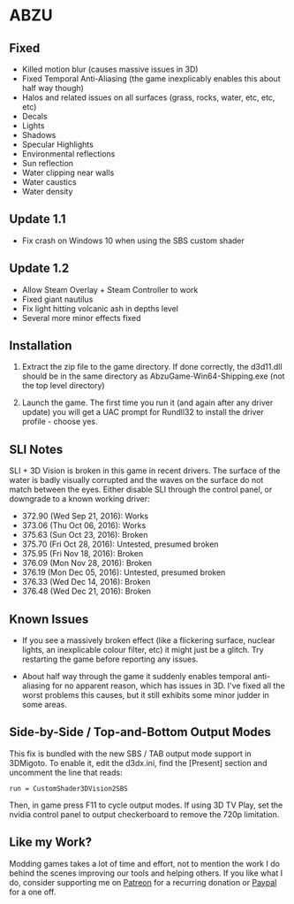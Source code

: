 ABZU
====

Fixed
-----
- Killed motion blur (causes massive issues in 3D)
- Fixed Temporal Anti-Aliasing (the game inexplicably enables this about half
  way though)
- Halos and related issues on all surfaces (grass, rocks, water, etc, etc, etc)
- Decals
- Lights
- Shadows
- Specular Highlights
- Environmental reflections
- Sun reflection
- Water clipping near walls
- Water caustics
- Water density

Update 1.1
----------
- Fix crash on Windows 10 when using the SBS custom shader

Update 1.2
----------
- Allow Steam Overlay + Steam Controller to work
- Fixed giant nautilus
- Fix light hitting volcanic ash in depths level
- Several more minor effects fixed

Installation
------------
1. Extract the zip file to the game directory. If done correctly, the d3d11.dll
   should be in the same directory as AbzuGame-Win64-Shipping.exe (not the top
   level directory)

2. Launch the game. The first time you run it (and again after any driver
   update) you will get a UAC prompt for Rundll32 to install the driver
   profile - choose yes.

SLI Notes
---------
SLI + 3D Vision is broken in this game in recent drivers. The surface of the
water is badly visually corrupted and the waves on the surface do not match
between the eyes. Either disable SLI through the control panel, or downgrade to
a known working driver:

- 372.90 (Wed Sep 21, 2016): Works
- 373.06 (Thu Oct 06, 2016): Works
- 375.63 (Sun Oct 23, 2016): Broken
- 375.70 (Fri Oct 28, 2016): Untested, presumed broken
- 375.95 (Fri Nov 18, 2016): Broken
- 376.09 (Mon Nov 28, 2016): Broken
- 376.19 (Mon Dec 05, 2016): Untested, presumed broken
- 376.33 (Wed Dec 14, 2016): Broken
- 376.48 (Wed Dec 21, 2016): Broken

Known Issues
------------
- If you see a massively broken effect (like a flickering surface, nuclear
  lights, an inexplicable colour filter, etc) it might just be a glitch. Try
  restarting the game before reporting any issues.

- About half way through the game it suddenly enables temporal anti-aliasing
  for no apparent reason, which has issues in 3D. I've fixed all the worst
  problems this causes, but it still exhibits some minor judder in some areas.

Side-by-Side / Top-and-Bottom Output Modes
------------------------------------------
This fix is bundled with the new SBS / TAB output mode support in 3DMigoto. To
enable it, edit the d3dx.ini, find the [Present] section and uncomment the line
that reads:

    run = CustomShader3DVision2SBS

Then, in game press F11 to cycle output modes. If using 3D TV Play, set the
nvidia control panel to output checkerboard to remove the 720p limitation.

Like my Work?
-------------
Modding games takes a lot of time and effort, not to mention the work I do
behind the scenes improving our tools and helping others. If you like what I
do, consider supporting me on [Patreon](https://www.patreon.com/DarkStarSword)
for a recurring donation or [Paypal](https://www.paypal.me/DarkStarSword) for a
one off.
